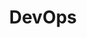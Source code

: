 ---
layout: default
title: DevOps
nav_order: 1
parent: Technologies
has_children: true
has_toc: true
---